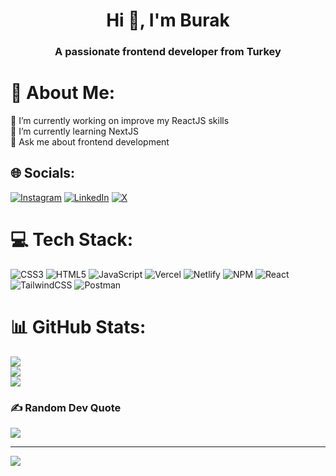 <h1 align="center">Hi 👋, I'm Burak</h1>
<h3 align="center">A passionate frontend developer from Turkey</h3>


# 💫 About Me:
🔭 I’m currently working on improve my ReactJS skills<br>🌱 I’m currently learning NextJS<br>💬 Ask me about frontend development


## 🌐 Socials:
[![Instagram](https://img.shields.io/badge/Instagram-%23E4405F.svg?logo=Instagram&logoColor=white)](https://instagram.com/mbrkilic) [![LinkedIn](https://img.shields.io/badge/LinkedIn-%230077B5.svg?logo=linkedin&logoColor=white)](https://linkedin.com/in/mbrkilic) [![X](https://img.shields.io/badge/X-black.svg?logo=X&logoColor=white)](https://x.com/mbrkilic) 

# 💻 Tech Stack:
![CSS3](https://img.shields.io/badge/css3-%231572B6.svg?style=for-the-badge&logo=css3&logoColor=white) ![HTML5](https://img.shields.io/badge/html5-%23E34F26.svg?style=for-the-badge&logo=html5&logoColor=white) ![JavaScript](https://img.shields.io/badge/javascript-%23323330.svg?style=for-the-badge&logo=javascript&logoColor=%23F7DF1E) ![Vercel](https://img.shields.io/badge/vercel-%23000000.svg?style=for-the-badge&logo=vercel&logoColor=white) ![Netlify](https://img.shields.io/badge/netlify-%23000000.svg?style=for-the-badge&logo=netlify&logoColor=#00C7B7) ![NPM](https://img.shields.io/badge/NPM-%23CB3837.svg?style=for-the-badge&logo=npm&logoColor=white) ![React](https://img.shields.io/badge/react-%2320232a.svg?style=for-the-badge&logo=react&logoColor=%2361DAFB) ![TailwindCSS](https://img.shields.io/badge/tailwindcss-%2338B2AC.svg?style=for-the-badge&logo=tailwind-css&logoColor=white) ![Postman](https://img.shields.io/badge/Postman-FF6C37?style=for-the-badge&logo=postman&logoColor=white)
# 📊 GitHub Stats:
![](https://github-readme-stats.vercel.app/api?username=mbrkilic&theme=dark&hide_border=false&include_all_commits=false&count_private=false)<br/>
![](https://github-readme-streak-stats.herokuapp.com/?user=mbrkilic&theme=dark&hide_border=false)<br/>
![](https://github-readme-stats.vercel.app/api/top-langs/?username=mbrkilic&theme=dark&hide_border=false&include_all_commits=false&count_private=false&layout=compact)

### ✍️ Random Dev Quote
![](https://quotes-github-readme.vercel.app/api?type=horizontal&theme=radical)

---
[![](https://visitcount.itsvg.in/api?id=mbrkilic&icon=0&color=0)](https://visitcount.itsvg.in)

<!-- Proudly created with GPRM ( https://gprm.itsvg.in ) -->
